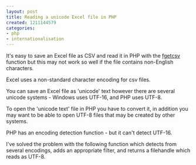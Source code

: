 ```yaml
---
layout: post
title: Reading a unicode Excel file in PHP
created: 1211144579
categories:
- php
- internationalisation
---
```

It's easy to save an Excel file as CSV and read it in PHP with the <a href="http://www.php.net/fgetcsv">fgetcsv</a> function but this may not work so well if the file contains non-English characters.

Excel uses a non-standard character encoding for csv files.

You can save an Excel file as 'unicode' text however there are several unicode systems - Windows uses UTF-16, and PHP uses UTF-8.


To open the 'unicode text' file in PHP you have to convert it, in addition you may want to be able to open UTF-8 files that may be created by other systems.

<!--break-->

PHP has an encoding detection function - but it can't detect UTF-16.

I've solved the problem with the following function which detects from several encodings, adds an appropriate filter, and returns a filehandle which reads as UTF-8.

<?php


function fopen_utf8($filename){
	$encoding='';
	$handle = fopen($filename, 'r');
	$bom = fread($handle, 2);
//	fclose($handle);
	rewind($handle);
	

	if($bom === chr(0xff).chr(0xfe)  || $bom === chr(0xfe).chr(0xff)){
			// UTF16 Byte Order Mark present
			$encoding = 'UTF-16';
	} else {
		$file_sample = fread($handle, 1000) + 'e'; //read first 1000 bytes
		// + e is a workaround for mb_string bug
		rewind($handle);
	
		$encoding = mb_detect_encoding($file_sample , 'UTF-8, UTF-7, ASCII, EUC-JP,SJIS, eucJP-win, SJIS-win, JIS, ISO-2022-JP');
	}
	if ($encoding){
		stream_filter_append($handle, 'convert.iconv.'.$encoding.'/UTF-8');
	}
	return  ($handle);
} 

?>
